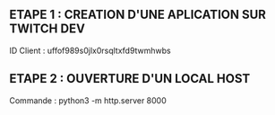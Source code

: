 ## ETAPE 1 : CREATION D'UNE APLICATION SUR TWITCH DEV
ID Client : uffof989s0jlx0rsqltxfd9twmhwbs

## ETAPE 2 : OUVERTURE D'UN LOCAL HOST
Commande : python3 -m http.server 8000